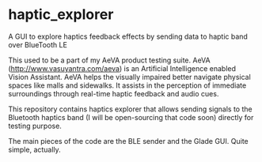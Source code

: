 # haptic_explorer
A GUI to explore haptics feedback effects by sending data to haptic band over BlueTooth LE

This used to be a part of my AeVA product testing suite. AeVA (http://www.vasuyantra.com/aeva) is an Artificial Intelligence enabled
Vision Assistant. AeVA helps the visually impaired better navigate physical spaces like malls and sidewalks. It assists in the perception
of immediate surroundings through real-time haptic feedback and audio cues.

This repository contains haptics explorer that allows sending signals to the Bluetooth haptics band (I will be open-sourcing that code
soon) directly for testing purpose.

The main pieces of the code are the BLE sender and the Glade GUI. Quite simple, actually.
